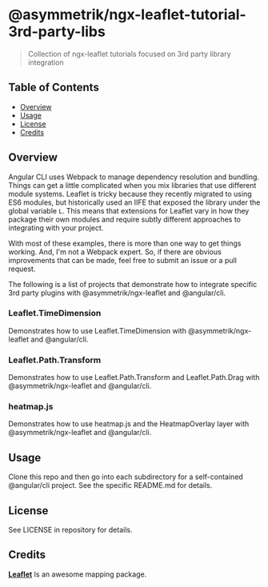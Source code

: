 # @asymmetrik/ngx-leaflet-tutorial-3rd-party-libs

> Collection of ngx-leaflet tutorials focused on 3rd party library integration


## Table of Contents
- [Overview](#overview)
- [Usage](#usage)
- [License](#license)
- [Credits](#credits)


## Overview

Angular CLI uses Webpack to manage dependency resolution and bundling.
Things can get a little complicated when you mix libraries that use different module systems.
Leaflet is tricky because they recently migrated to using ES6 modules, but historically used an IIFE that exposed the library under the global variable ```L```.
This means that extensions for Leaflet vary in how they package their own modules and require subtly different approaches to integrating with your project.

With most of these examples, there is more than one way to get things working.
And, I'm not a Webpack expert.
So, if there are obvious improvements that can be made, feel free to submit an issue or a pull request.


The following is a list of projects that demonstrate how to integrate specific 3rd party plugins with @asymmetrik/ngx-leaflet and @angular/cli. 


### Leaflet.TimeDimension
Demonstrates how to use Leaflet.TimeDimension with @asymmetrik/ngx-leaflet and @angular/cli.

### Leaflet.Path.Transform
Demonstrates how to use Leaflet.Path.Transform and Leaflet.Path.Drag with @asymmetrik/ngx-leaflet and @angular/cli.

### heatmap.js
Demonstrates how to use heatmap.js and the HeatmapOverlay layer with @asymmetrik/ngx-leaflet and @angular/cli.


## Usage
Clone this repo and then go into each subdirectory for a self-contained @angular/cli project.
See the specific README.md for details.


## License
See LICENSE in repository for details.


## Credits
**[Leaflet](http://leafletjs.com/)** Is an awesome mapping package.
